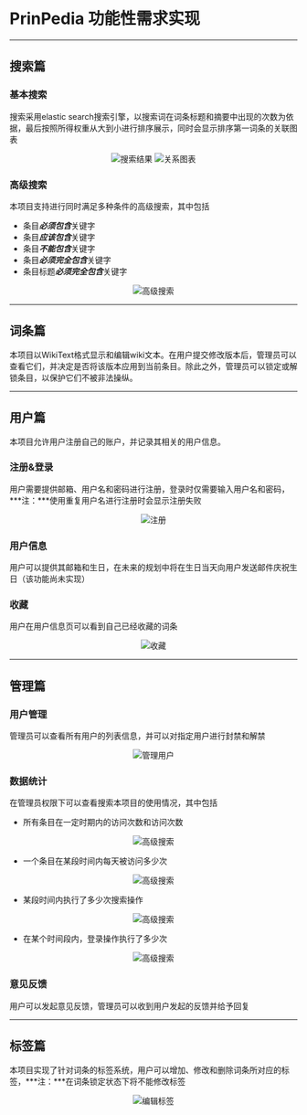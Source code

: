 # PrinPedia 功能性需求实现
---
## 搜索篇
### 基本搜索
搜索采用elastic search搜索引擎，以搜索词在词条标题和摘要中出现的次数为依据，最后按照所得权重从大到小进行排序展示，同时会显示排序第一词条的关联图表  

<center>

![搜索结果](./images/搜索结果.png "searchResult")
![关系图表](./images/词条关系图表.png "relation")
</center>

### 高级搜索
本项目支持进行同时满足多种条件的高级搜索，其中包括
+ 条目***必须包含***关键字
+ 条目***应该包含***关键字
+ 条目***不能包含***关键字
+ 条目***必须完全包含***关键字
+ 条目标题***必须完全包含***关键字

<center>

![高级搜索](./images/高级搜索.png "advancedSearch")
</center>

---
## 词条篇
本项目以WikiText格式显示和编辑wiki文本。在用户提交修改版本后，管理员可以查看它们，并决定是否将该版本应用到当前条目。除此之外，管理员可以锁定或解锁条目，以保护它们不被非法操纵。

---

## 用户篇
本项目允许用户注册自己的账户，并记录其相关的用户信息。
### 注册&登录
用户需要提供邮箱、用户名和密码进行注册，登录时仅需要输入用户名和密码，***注：***使用重复用户名进行注册时会显示注册失败

<center>

![注册](./images/注册.png "register")
</center>

### 用户信息
用户可以提供其邮箱和生日，在未来的规划中将在生日当天向用户发送邮件庆祝生日（该功能尚未实现）
### 收藏

用户在用户信息页可以看到自己已经收藏的词条

<center>

![收藏](./images/收藏.png "collection")
</center>

---
## 管理篇
### 用户管理
管理员可以查看所有用户的列表信息，并可以对指定用户进行封禁和解禁

<center>

![管理用户](./images/禁用用户.png "admin")
</center>

### 数据统计
在管理员权限下可以查看搜索本项目的使用情况，其中包括
+ 所有条目在一定时期内的访问次数和访问次数
<center>

![高级搜索](./images/数据统计-时段访问量.png "statistics")
</center>

+  一个条目在某段时间内每天被访问多少次
<center>

![高级搜索](./images/数据统计-每日访问量.png "statistics")
</center>

+ 某段时间内执行了多少次搜索操作

<center>

![高级搜索](./images/数据统计-搜索量.png "statistics")
</center>

+ 在某个时间段内，登录操作执行了多少次

<center>

![高级搜索](./images/数据统计-用户访问量.png "statistics")
</center>

### 意见反馈
用户可以发起意见反馈，管理员可以收到用户发起的反馈并给予回复

---
## 标签篇
本项目实现了针对词条的标签系统，用户可以增加、修改和删除词条所对应的标签，***注：***在词条锁定状态下将不能修改标签

<center>

![编辑标签](./images/编辑标签.png "edit_tag")
</center>
